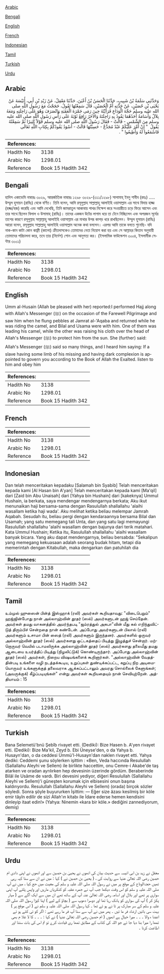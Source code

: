 [Arabic](#arabic)

[Bengali](#bengali)

[English](#english)

[French](#french)

[Indonesian](#indonesian)

[Tamil](#tamil)

[Turkish](#turkish)

[Urdu](#urdu)

## Arabic


<div dir="rtl" lang="ar" style={{fontSize:'larger',backgroundColor:'#f8f9fa',padding:20}}>
وَحَدَّثَنِي سَلَمَةُ بْنُ شَبِيبٍ، حَدَّثَنَا الْحَسَنُ بْنُ أَعْيَنَ، حَدَّثَنَا مَعْقِلٌ، عَنْ زَيْدِ بْنِ أَبِي، أُنَيْسَةَ عَنْ يَحْيَى بْنِ حُصَيْنٍ، عَنْ جَدَّتِهِ أُمِّ الْحُصَيْنِ، قَالَ سَمِعْتُهَا تَقُولُ، حَجَجْتُ مَعَ رَسُولِ اللَّهِ صلى الله عليه وسلم حَجَّةَ الْوَدَاعِ فَرَأَيْتُهُ حِينَ رَمَى جَمْرَةَ الْعَقَبَةِ وَانْصَرَفَ وَهُوَ عَلَى رَاحِلَتِهِ وَمَعَهُ بِلاَلٌ وَأُسَامَةُ أَحَدُهُمَا يَقُودُ بِهِ رَاحِلَتَهُ وَالآخَرُ رَافِعٌ ثَوْبَهُ عَلَى رَأْسِ رَسُولِ اللَّهِ صلى الله عليه وسلم مِنَ الشَّمْسِ - قَالَتْ - فَقَالَ رَسُولُ اللَّهِ صلى الله عليه وسلم قَوْلاً كَثِيرًا ثُمَّ سَمِعْتُهُ يَقُولُ ‏ "‏ إِنْ أُمِّرَ عَلَيْكُمْ عَبْدٌ مُجَدَّعٌ - حَسِبْتُهَا قَالَتْ - أَسْوَدُ يَقُودُكُمْ بِكِتَابِ اللَّهِ تَعَالَى فَاسْمَعُوا لَهُ وَأَطِيعُوا ‏"‏ ‏.‏
</div>
<div style={{backgroundColor:'#f8f9fa',padding:20, marginBottom: 10}}><table> <thead> <tr> <th>References:</th> <th></th> </tr> </thead> <tbody><tr><td>Hadith No</td><td>3138</td></tr><tr><td>Arabic No</td><td>1298.01</td></tr><tr><td>Reference</td><td>Book 15 Hadith 342</td></tr></tbody></table></div>

## Bengali


<div dir="ltr" lang="bn" style={{fontSize:'larger',backgroundColor:'#f8f9fa',padding:20}}>
হাদিস একাডেমি নাম্বারঃ ৩০২৯, আন্তর্জাতিক নাম্বারঃ ১২৯৮ ৩০২৯-(৩১১/১২৯৮) সালামাহ্ ইবনু শাবীব (রহঃ) ..... উম্মুল হুসায়ন (রাযিঃ) থেকে বর্ণিত। তিনি বলেন, আমি রসূলুল্লাহ সাল্লাল্লাহু আলাইহি ওয়াসাল্লাম এর সাথে বিদায় হাজ্জ (হজ্জ/হজ) করেছি এবং আমি দেখেছি, তিনি জামরাতুল আকাবায় পাথর নিক্ষেপ করে সওয়ারীতে চড়ে ফিরে আসেন এবং তার সাথে ছিলেন বিলাল ও উসামাহ্ (রাযিঃ)। তাদের একজন উটের লাগাম ধরে তা টেনে নিচ্ছিলেন এবং অপরজন সূর্যের তাপের কারণে রসূলুল্লাহ সাল্লাল্লাহু আলাইহি ওয়াসাল্লাম এর মাথার উপর কাপড় ধরে রাখছিলেন। উম্মুল হুসায়ন (রাযিঃ) আরো বলেন, রসূলুল্লাহ সাল্লাল্লাহু আলাইহি ওয়াসাল্লাম অনেক কথা বললেন। এরপর আমি তাকে বলতে শুনেছি- যদি নাক-কান কাটা কোন কাফ্রী (কালো) ক্রীতদাসকেও তোমাদের নেতা নিয়োগ করা হয় এবং সে আল্লাহর কিতাব অনুযায়ী তোমাদের পরিচালনা করে, তবে তার (নির্দেশ) শোন এবং আনুগত্য কর। (ইসলামিক ফাউন্ডেশন ৩০০৪, ইসলামীক সেন্টার ৩০০১)
</div>
<div style={{backgroundColor:'#f8f9fa',padding:20, marginBottom: 10}}><table> <thead> <tr> <th>References:</th> <th></th> </tr> </thead> <tbody><tr><td>Hadith No</td><td>3138</td></tr><tr><td>Arabic No</td><td>1298.01</td></tr><tr><td>Reference</td><td>Book 15 Hadith 342</td></tr></tbody></table></div>

## English


<div dir="ltr" lang="en" style={{fontSize:'larger',backgroundColor:'#f8f9fa',padding:20}}>
Umm al-Husain (Allah be pleased with her) reported:I performed Hajj along with Allah's Messenger (ﷺ) on the occasion of the Farewell Pilgrimage and saw him when he flung pebbles at Jamrat al-'Aqaba and returned while he was riding the camel, and Bilal and Usama were with him. One of them was leading his camel, while the other was raising his cloth over the head of Allah's Messenger (ﷺ) to protect him from the sun. She (further) said: Allah's Messenger (ﷺ) said so many things, and I heard him saying: If a slave having some limb of his missing and having dark complexion is appointed to govern you according to the Book of Allah the Exalted. listen to him and obey him
</div>
<div style={{backgroundColor:'#f8f9fa',padding:20, marginBottom: 10}}><table> <thead> <tr> <th>References:</th> <th></th> </tr> </thead> <tbody><tr><td>Hadith No</td><td>3138</td></tr><tr><td>Arabic No</td><td>1298.01</td></tr><tr><td>Reference</td><td>Book 15 Hadith 342</td></tr></tbody></table></div>

## French


<div dir="ltr" lang="fr" style={{fontSize:'larger',backgroundColor:'#f8f9fa',padding:20}}>

</div>
<div style={{backgroundColor:'#f8f9fa',padding:20, marginBottom: 10}}><table> <thead> <tr> <th>References:</th> <th></th> </tr> </thead> <tbody><tr><td>Hadith No</td><td>3138</td></tr><tr><td>Arabic No</td><td>1298.01</td></tr><tr><td>Reference</td><td>Book 15 Hadith 342</td></tr></tbody></table></div>

## Indonesian


<div dir="ltr" lang="id" style={{fontSize:'larger',backgroundColor:'#f8f9fa',padding:20}}>
Dan telah menceritakan kepadaku [Salamah bin Syabib] Telah menceritakan kepada kami [Al Hasan bin A'yan] Telah menceritakan kepada kami [Ma'qil] dari [Zaid bin Abu Unaisah] dari [Yahya bin Hushain] dari [kakeknya] Ummul Hushain, ia berkata, saya mendengar mendengarnya berkata; Aku ikut menunaikan haji bersama-sama dengan Rasulullah shallallahu 'alaihi wasallam ketika haji wada'. Aku melihat ketika beliau melempar Jamrah Aqabah. Sesudah itu, beliau pergi dengan kendaraannya bersama Bilal dan Usamah; yang satu memegang tali Unta, dan yang satu lagi memayungi Rasulullah shallallahu 'alaihi wasallam dengan bajunya dari terik matahari. Kata Ummul Hushain; Ketika itu, Rasulullah shallallahu 'alaihi wasallam banyak bicara. Yang aku dapat mendengarnya, beliau bersabda: "Sekalipun yang memegang kekuasaan adalah seorang budak hitam, tetapi dia memerintah dengan Kitabullah, maka dengarkan dan patuhilah dia
</div>
<div style={{backgroundColor:'#f8f9fa',padding:20, marginBottom: 10}}><table> <thead> <tr> <th>References:</th> <th></th> </tr> </thead> <tbody><tr><td>Hadith No</td><td>3138</td></tr><tr><td>Arabic No</td><td>1298.01</td></tr><tr><td>Reference</td><td>Book 15 Hadith 342</td></tr></tbody></table></div>

## Tamil


<div dir="ltr" lang="ta" style={{fontSize:'larger',backgroundColor:'#f8f9fa',padding:20}}>
உம்முல் ஹுஸைன் பின்த் இஸ்ஹாக் (ரலி) அவர்கள் கூறியதாவது: "விடைபெறும்" ஹஜ்ஜின்போது நான் அல்லாஹ்வின் தூதர் (ஸல்) அவர்களுடன் ஹஜ் செய்தேன். அவர்கள் தமது வாகனத்தில் அமர்ந்தபடி "ஜம்ரத்துல் அகபா"வின் மீது கல் எறிந்துவிட்டுத் திரும்பிச் சென்றதை நான் கண்டேன். அப்போது அவர்களுடன் பிலால் (ரலி) அவர்களும் உசாமா பின் ஸைத் (ரலி) அவர்களும் இருந்தனர். அவர்களில் ஒருவர் அல்லாஹ்வின் தூதர் (ஸல்) அவர்களது ஒட்டகத்தைப் பிடித்து இழுத்துச் சென்றார். மற்றொருவர் வெயில் படாமலிருக்க அல்லாஹ்வின் தூதர் (ஸல்) அவர்களது தலைமீது தமது ஆடையை உயர்த்திப் பிடித்து (நிழலிட்டுக்) கொண்டிருந்தார். அப்போது அல்லாஹ்வின் தூதர் (ஸல்) அவர்கள், நிறைய விஷயங்களைக் கூறினார்கள். "அல்லாஹ்வின் வேதத்தின்படி உங்களை வழி நடத்தக்கூடிய, உறுப்புகள் துண்டிக்கப்பட்ட, கறுப்பு நிற அடிமையொருவர் உங்களுக்குத் தலைவராக ஆக்கப்பட்டாலும் அவரது சொல்லைக் கேளுங்கள்; (அவருக்குக்) கீழ்ப்படியுங்கள்" என்று அவர்கள் கூறியதையும் நான் செவியுற்றேன். அத்தியாயம் : 15
</div>
<div style={{backgroundColor:'#f8f9fa',padding:20, marginBottom: 10}}><table> <thead> <tr> <th>References:</th> <th></th> </tr> </thead> <tbody><tr><td>Hadith No</td><td>3138</td></tr><tr><td>Arabic No</td><td>1298.01</td></tr><tr><td>Reference</td><td>Book 15 Hadith 342</td></tr></tbody></table></div>

## Turkish


<div dir="ltr" lang="tr" style={{fontSize:'larger',backgroundColor:'#f8f9fa',padding:20}}>
Bana Selemetü'bnü Şebîb rivayet etti. (Dediki): Bize Hasen b. A'yen rivayet etti. (Dediki): Bize Ma'kil, Zeyd b. Ebi Üneyse'den, o da Yahya b. Husayn'dan, o da ceddesi Ümmü'l-Husayn'dan naklen rivayet etti. Yahya dediki: Ceddemi şunu söylerken işittim : «Ben, Veda haccında Resulullah (Sallallahu Aleyhi ve Sellem) ile birlikte haccettim, onu Cemre-i Akabe'de taş atarken ve oradan ayrılırken hep devesinin üzerinde gördüm. Beraberinde Bilâl ile Usâme de vardı. Biri devesini yediyor, diğeri Resulullah (Sallallahu Aleyhi ve Sellem)'i güneşten korumak için elbisesini onun başına kaldırıyordu. Resulullah (Sallallahu Aleyhi ve Sellem) (orada) birçok sözler söyledi. Sonra şöyle buyururken İşittim: — Eğer size âzası kesilmiş bir köle emir tâyîn edilir de sizi Allah'ın kitabı ile İdare ederse hemen kendisini dinleyip itaat edin!» (Yahya: Ninemin «kara bir köle.» dediğini zannediyorum, demiş)
</div>
<div style={{backgroundColor:'#f8f9fa',padding:20, marginBottom: 10}}><table> <thead> <tr> <th>References:</th> <th></th> </tr> </thead> <tbody><tr><td>Hadith No</td><td>3138</td></tr><tr><td>Arabic No</td><td>1298.01</td></tr><tr><td>Reference</td><td>Book 15 Hadith 342</td></tr></tbody></table></div>

## Urdu


<div dir="rtl" lang="ur" style={{fontSize:'larger',backgroundColor:'#f8f9fa',padding:20}}>
معقل نے زید بن ابی انیسہ سے حدیث بیان کی انھوں نے یحییٰ بن حصین سے اور انھوں نے اپنی دادی ام حصین رضی اللہ تعالیٰ عنہا سے روایت کی ، ( یحییٰ بن حصین نے ) کہا : میں نے ان سے سنا کہہ رہی تھیں حجۃالوداع کے موقع پر میں نے رسول اللہ صلی اللہ علیہ و سلم کی معیت میں حج کیا ، میں نے آپ صلی اللہ علیہ و سلم کو اس وقت دیکھا جب آپ نے جمرہ عقبہ کو کنکریاں ماریں اور واپس پلٹے آپ اپنی سواری پر تھے اور بلال اور اسامہ رضی اللہ تعالیٰ عنہ آپ کے ساتھ تھے ان میں سے ایک آگے سے ( مہار پکڑ کر ) آپ کی سواری کو ہانک رہا تھا اور دوسرا دھوپ سے ( بچاؤ کے لیے ) اپنا کپڑا رسول اللہ صلی اللہ علیہ و سلم کے سر مبارک پر تا نے ہو ئے تھا ۔ کہا رسول اللہ صلی اللہ علیہ و سلم نے ( اس موقع پر ) بہت سی باتیں ارشاد فر ما ئیں ۔ پھر میں نے آپ سے سنا آپ فر ما رہے تھے : اگر کو ئی کٹے ہو ئے اعضا ء والا ۔ ۔ ۔ میرا خیال ہے انھوں ( ام حصین رضی اللہ تعالیٰ عنہا ) نے کہا : ۔ ۔ ۔ کا لا غلا م بھی تمھا را میرا بنا دیا جا ئے جو اللہ کی کتاب کے مطابق تمھا ری قیادت کرے تو تم اس کی بات سننا اور اطاعت کرنا ۔
</div>
<div style={{backgroundColor:'#f8f9fa',padding:20, marginBottom: 10}}><table> <thead> <tr> <th>References:</th> <th></th> </tr> </thead> <tbody><tr><td>Hadith No</td><td>3138</td></tr><tr><td>Arabic No</td><td>1298.01</td></tr><tr><td>Reference</td><td>Book 15 Hadith 342</td></tr></tbody></table></div>
